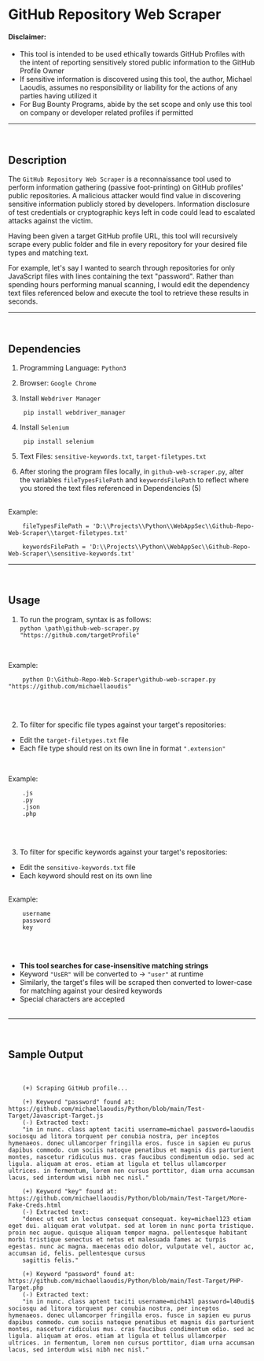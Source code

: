 # GitHub Repository Web Scraper

#### **Disclaimer**:
- This tool is intended to be used ethically towards GitHub Profiles with the intent of reporting sensitively stored public information to the GitHub Profile Owner
- If sensitive information is discovered using this tool, the author, Michael Laoudis, assumes no responsibility or liability for the actions of any parties having utilized it
- For Bug Bounty Programs, abide by the set scope and only use this tool on company or developer related profiles if permitted
<hr><br>

## Description

The `GitHub Repository Web Scraper` is a reconnaissance tool used to perform information gathering (passive foot-printing) on GitHub profiles' public repositories. A malicious attacker would find value in discovering sensitive information publicly stored by developers. Information disclosure of test credentials or cryptographic keys left in code could lead to escalated attacks against the victim.

Having been given a target GitHub profile URL, this tool will recursively scrape every public folder and file in every repository for your desired file types and matching text. 

For example, let's say I wanted to search through repositories for only JavaScript files with lines containing the text "password". Rather than spending hours performing manual scanning, I would edit the dependency text files referenced below and execute the tool to retrieve these results in seconds.

<hr><br>

## Dependencies

1. Programming Language: `Python3`
2. Browser: `Google Chrome`

3. Install `Webdriver Manager`

        pip install webdriver_manager

4. Install `Selenium` 

        pip install selenium

5. Text Files: `sensitive-keywords.txt`, `target-filetypes.txt`
6. After storing the program files locally, in `github-web-scraper.py`, alter the variables `fileTypesFilePath` and `keywordsFilePath` to reflect where you stored the text files referenced in Dependencies (5) <br/><br/>

Example:


        fileTypesFilePath = 'D:\\Projects\\Python\\WebAppSec\\Github-Repo-Web-Scraper\\target-filetypes.txt'

        keywordsFilePath = 'D:\\Projects\\Python\\WebAppSec\\Github-Repo-Web-Scraper\\sensitive-keywords.txt'

<hr><br>

## Usage 

1. To run the program, syntax is as follows:  
`python \path\github-web-scraper.py "https://github.com/targetProfile"` 

<br>


Example:

        python D:\Github-Repo-Web-Scraper\github-web-scraper.py "https://github.com/michaellaoudis"


<br></br>

2. To filter for specific file types against your target's repositories:
- Edit the `target-filetypes.txt` file
- Each file type should rest on its own line in format `".extension"` 

<br>

Example:

        .js
        .py
        .json
        .php

<br></br>

3. To filter for specific keywords against your target's repositories:
- Edit the `sensitive-keywords.txt` file
- Each keyword should rest on its own line <br/><br/>

Example:

        username
        password
        key

<br></br>

- **This tool searches for case-insensitive matching strings**
- Keyword `"UsER"` will be converted to -> `"user"` at runtime
- Similarly, the target's files will be scraped then converted to lower-case for matching against your desired keywords
- Special characters are accepted <br/><br/>

<hr><br>

## Sample Output
<br>

        (+) Scraping GitHub profile...

        (+) Keyword "password" found at: https://github.com/michaellaoudis/Python/blob/main/Test-Target/Javascript-Target.js
        (-) Extracted text:
        "in in nunc. class aptent taciti username=michael password=laoudis sociosqu ad litora torquent per conubia nostra, per inceptos hymenaeos. donec ullamcorper fringilla eros. fusce in sapien eu purus dapibus commodo. cum sociis natoque penatibus et magnis dis parturient montes, nascetur ridiculus mus. cras faucibus condimentum odio. sed ac ligula. aliquam at eros. etiam at ligula et tellus ullamcorper ultrices. in fermentum, lorem non cursus porttitor, diam urna accumsan lacus, sed interdum wisi nibh nec nisl."

        (+) Keyword "key" found at: https://github.com/michaellaoudis/Python/blob/main/Test-Target/More-Fake-Creds.html
        (-) Extracted text:
        "donec ut est in lectus consequat consequat. key=michael123 etiam eget dui. aliquam erat volutpat. sed at lorem in nunc porta tristique. proin nec augue. quisque aliquam tempor magna. pellentesque habitant morbi tristique senectus et netus et malesuada fames ac turpis egestas. nunc ac magna. maecenas odio dolor, vulputate vel, auctor ac, accumsan id, felis. pellentesque cursus 
        sagittis felis."        

        (+) Keyword "password" found at: https://github.com/michaellaoudis/Python/blob/main/Test-Target/PHP-Target.php
        (-) Extracted text:
        "in in nunc. class aptent taciti username=mich43l password=l40udi$ sociosqu ad litora torquent per conubia nostra, per inceptos hymenaeos. donec ullamcorper fringilla eros. fusce in sapien eu purus dapibus commodo. cum sociis natoque penatibus et magnis dis parturient montes, nascetur ridiculus mus. cras faucibus condimentum odio. sed ac ligula. aliquam at eros. etiam at ligula et tellus ullamcorper ultrices. in fermentum, lorem non cursus porttitor, diam urna accumsan lacus, sed interdum wisi nibh nec nisl."

